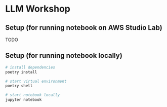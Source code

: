 # LLM Workshop

## Setup (for running notebook on AWS Studio Lab)

TODO

## Setup (for running notebook locally)

```sh
# install dependencies
poetry install

# start virtual environment
poetry shell

# start notebook locally
jupyter notebook
```